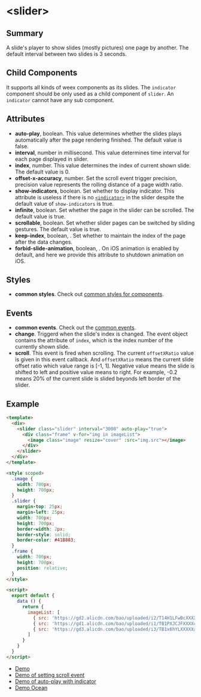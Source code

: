 # &lt;slider&gt;

## Summary

A slide's player to show slides (mostly pictures) one page by another. The default interval between two slides is 3 seconds.

## Child Components

It supports all kinds of weex components as its slides. The `indicator` component should be only used as a child component of `slider`. An `indicator` cannot have any sub component.

## Attributes

* **auto-play**, boolean. This value determines whether the slides plays automatically after the page rendering finished. The default value is false.
* **interval**, number in millisecond. This value determines time interval for each page displayed in slider.
* **index**, number. This value determines the  index of current shown slide. The default value is 0.
* **offset-x-accuracy**, number. Set the scroll event trigger precision, precision value represents the rolling distance of a page width ratio.
* **show-indicators**, boolean. Set whether to display indicator. This attribute is useless if there is no [`<indicator>`](indicator.html) in the slider despite the default value of `show-indicators` is true.
* **infinite**, boolean. Set whether the page in the slider can be scrolled. The default value is true.
* **scrollable**, boolean. Set whether slider pages can be switched by sliding gestures. The default value is true.
* **keep-index**, boolean, <Badge text="Android" type="warning"/>. Set whether to maintain the index of the page after the data changes.
* **forbid-slide-animation**, boolean, <Badge text="v0.20+ & iOS" type="warning"/>. On iOS animation is enabled by default, and here we provide this attribute to shutdown animation on iOS.

## Styles

* **common styles**. Check out [common styles for components](../styles/common-styles.html).

## Events

* **common events**. Check out the [common events](../events/common-events.html).
* **change**. Triggerd when the slide's index is changed. The event object contains the attribute of `index`, which is the index number of the currently shown slide.
* **scroll**. This event is fired when scrolling. The current `offsetXRatio` value is given in this event callback. And `offsetXRatio` means the current slide offset ratio which value range is [-1, 1]. Negative value means the slide is shifted to left and positive value means to right. For example, -0.2 means 20% of the current slide is slided beyonds left border of the slider.

## Example
```html
<template>
  <div>
    <slider class="slider" interval="3000" auto-play="true">
      <div class="frame" v-for="img in imageList">
        <image class="image" resize="cover" :src="img.src"></image>
      </div>
    </slider>
  </div>
</template>

<style scoped>
  .image {
    width: 700px;
    height: 700px;
  }
  .slider {
    margin-top: 25px;
    margin-left: 25px;
    width: 700px;
    height: 700px;
    border-width: 2px;
    border-style: solid;
    border-color: #41B883;
  }
  .frame {
    width: 700px;
    height: 700px;
    position: relative;
  }
</style>

<script>
  export default {
    data () {
      return {
        imageList: [
          { src: 'https://gd2.alicdn.com/bao/uploaded/i2/T14H1LFwBcXXXXXXXX_!!0-item_pic.jpg'},
          { src: 'https://gd1.alicdn.com/bao/uploaded/i1/TB1PXJCJFXXXXciXFXXXXXXXXXX_!!0-item_pic.jpg'},
          { src: 'https://gd3.alicdn.com/bao/uploaded/i3/TB1x6hYLXXXXXazXVXXXXXXXXXX_!!0-item_pic.jpg'}
        ]
      }
    }
  }
</script>
```
* [Demo](http://dotwe.org/vue/0c43ffd743c90b3bd9f5371062652e60)
* [Demo of setting scroll event](http://dotwe.org/vue/00aff16c6c1c9e9c1209d2db70b94b24)
* [Demo of auto-play with indicator](http://dotwe.org/vue/7c9c0f5cc6e4571a962b8f0cf627fab3)
* [Demo Ocean](http://dotwe.org/vue/c851d5fe09e54709a6128dbc5bf74a6e)
